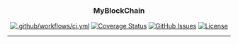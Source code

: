 <h3 align="center">MyBlockChain</h3>

<div align="center">

  [![.github/workflows/ci.yml](https://github.com/ehsomma/myblockchain/actions/workflows/ci.yml/badge.svg)](https://github.com/ehsomma/myblockchain/actions/workflows/ci.yml)
  [![Coverage Status](https://coveralls.io/repos/github/ehsomma/myblockchain/badge.svg?branch=master)](https://coveralls.io/github/ehsomma/myblockchain?branch=master)
  [![GitHub Issues](https://img.shields.io/github/issues/ehsomma/myblockchain)](https://github.com/ehsomma/myblockchain/issues)
  [![License](https://img.shields.io/badge/license-MIT-informational)](/LICENSE)
  
</div>

---
